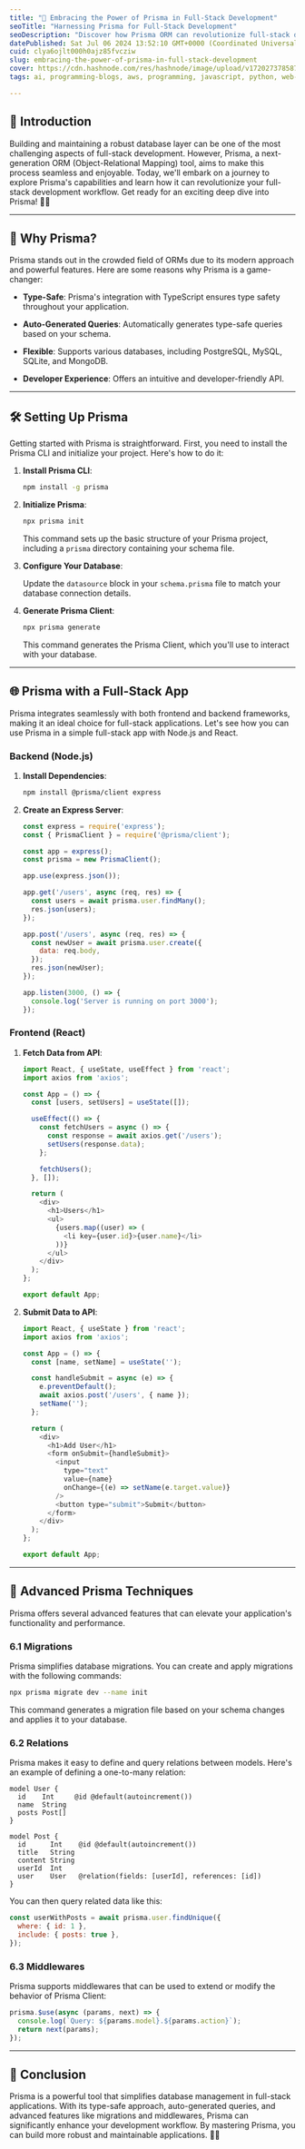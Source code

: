 ```yaml
---
title: "🌟 Embracing the Power of Prisma in Full-Stack Development"
seoTitle: "Harnessing Prisma for Full-Stack Development"
seoDescription: "Discover how Prisma ORM can revolutionize full-stack development with type safety, auto-generated queries, and seamless database management. 🚀✨"
datePublished: Sat Jul 06 2024 13:52:10 GMT+0000 (Coordinated Universal Time)
cuid: clya6ojlt000h0ajz85fvcziw
slug: embracing-the-power-of-prisma-in-full-stack-development
cover: https://cdn.hashnode.com/res/hashnode/image/upload/v1720273785876/d4ea9882-a233-486b-abec-45ba1f532c2c.png
tags: ai, programming-blogs, aws, programming, javascript, python, web-development, react-native, machine-learning, webdev, reactjs, devops, beginners, frontend-development, prisma

---
```


## 🌟 Introduction

Building and maintaining a robust database layer can be one of the most challenging aspects of full-stack development. However, Prisma, a next-generation ORM (Object-Relational Mapping) tool, aims to make this process seamless and enjoyable. Today, we'll embark on a journey to explore Prisma's capabilities and learn how it can revolutionize your full-stack development workflow. Get ready for an exciting deep dive into Prisma! 🚀✨

---

## 🤔 Why Prisma?

Prisma stands out in the crowded field of ORMs due to its modern approach and powerful features. Here are some reasons why Prisma is a game-changer:

* **Type-Safe**: Prisma's integration with TypeScript ensures type safety throughout your application.
    
* **Auto-Generated Queries**: Automatically generates type-safe queries based on your schema.
    
* **Flexible**: Supports various databases, including PostgreSQL, MySQL, SQLite, and MongoDB.
    
* **Developer Experience**: Offers an intuitive and developer-friendly API.
    

---

## 🛠️ Setting Up Prisma

Getting started with Prisma is straightforward. First, you need to install the Prisma CLI and initialize your project. Here's how to do it:

1. **Install Prisma CLI**:
    
    ```bash
    npm install -g prisma
    ```
    
2. **Initialize Prisma**:
    
    ```bash
    npx prisma init
    ```
    
    This command sets up the basic structure of your Prisma project, including a `prisma` directory containing your schema file.
    
3. **Configure Your Database**:
    
    Update the `datasource` block in your `schema.prisma` file to match your database connection details.
    
4. **Generate Prisma Client**:
    
    ```bash
    npx prisma generate
    ```
    
    This command generates the Prisma Client, which you'll use to interact with your database.
    

---

## 🌐 Prisma with a Full-Stack App

Prisma integrates seamlessly with both frontend and backend frameworks, making it an ideal choice for full-stack applications. Let's see how you can use Prisma in a simple full-stack app with Node.js and React.

### Backend (Node.js)

1. **Install Dependencies**:
    
    ```bash
    npm install @prisma/client express
    ```
    
2. **Create an Express Server**:
    
    ```javascript
    const express = require('express');
    const { PrismaClient } = require('@prisma/client');
    
    const app = express();
    const prisma = new PrismaClient();
    
    app.use(express.json());
    
    app.get('/users', async (req, res) => {
      const users = await prisma.user.findMany();
      res.json(users);
    });
    
    app.post('/users', async (req, res) => {
      const newUser = await prisma.user.create({
        data: req.body,
      });
      res.json(newUser);
    });
    
    app.listen(3000, () => {
      console.log('Server is running on port 3000');
    });
    ```
    

### Frontend (React)

1. **Fetch Data from API**:
    
    ```javascript
    import React, { useState, useEffect } from 'react';
    import axios from 'axios';
    
    const App = () => {
      const [users, setUsers] = useState([]);
    
      useEffect(() => {
        const fetchUsers = async () => {
          const response = await axios.get('/users');
          setUsers(response.data);
        };
    
        fetchUsers();
      }, []);
    
      return (
        <div>
          <h1>Users</h1>
          <ul>
            {users.map((user) => (
              <li key={user.id}>{user.name}</li>
            ))}
          </ul>
        </div>
      );
    };
    
    export default App;
    ```
    
2. **Submit Data to API**:
    
    ```javascript
    import React, { useState } from 'react';
    import axios from 'axios';
    
    const App = () => {
      const [name, setName] = useState('');
    
      const handleSubmit = async (e) => {
        e.preventDefault();
        await axios.post('/users', { name });
        setName('');
      };
    
      return (
        <div>
          <h1>Add User</h1>
          <form onSubmit={handleSubmit}>
            <input
              type="text"
              value={name}
              onChange={(e) => setName(e.target.value)}
            />
            <button type="submit">Submit</button>
          </form>
        </div>
      );
    };
    
    export default App;
    ```
    

---

## 🚀 Advanced Prisma Techniques

Prisma offers several advanced features that can elevate your application's functionality and performance.

### 6.1 Migrations

Prisma simplifies database migrations. You can create and apply migrations with the following commands:

```bash
npx prisma migrate dev --name init
```

This command generates a migration file based on your schema changes and applies it to your database.

### 6.2 Relations

Prisma makes it easy to define and query relations between models. Here's an example of defining a one-to-many relation:

```plaintext
model User {
  id    Int     @id @default(autoincrement())
  name  String
  posts Post[]
}

model Post {
  id      Int    @id @default(autoincrement())
  title   String
  content String
  userId  Int
  user    User   @relation(fields: [userId], references: [id])
}
```

You can then query related data like this:

```javascript
const userWithPosts = await prisma.user.findUnique({
  where: { id: 1 },
  include: { posts: true },
});
```

### 6.3 Middlewares

Prisma supports middlewares that can be used to extend or modify the behavior of Prisma Client:

```javascript
prisma.$use(async (params, next) => {
  console.log(`Query: ${params.model}.${params.action}`);
  return next(params);
});
```

---

## 🎉 Conclusion

Prisma is a powerful tool that simplifies database management in full-stack applications. With its type-safe approach, auto-generated queries, and advanced features like migrations and middlewares, Prisma can significantly enhance your development workflow. By mastering Prisma, you can build more robust and maintainable applications. 🚀✨